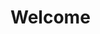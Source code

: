 <div class="right col"><link rel="stylesheet" href="https://use.fontawesome.com/releases/v5.11.2/css/all.css">
					<h1>Welcome</h1> 
					<p>
						<a href="https://www.linkedin.com/in/fatihcelen" title="I experience" class="panel-link"><i><span class="fab fa-linkedin fa-3x"></span></i></a>  
						<a href="https://twitter.com/fatihcelen" title="I share" class="panel-link"><i><span class="fab fa-twitter fa-3x"></span></i></a>
						<a href="https://github.com/fatihcelen" title="I develop" class="panel-link"><i><span class="fab fa-github fa-3x"></span></i></a>
						<a href="https://medium.com/@fatihcelen" title="I write" class="panel-link"><i><span class="fab fa-medium fa-3x"></span></i></a> 
						<a href="https://dev.to/fatihcelen" title="I dev" class="panel-link"><i><span class="fa fa-comments fa-3x"></span></i></a>  
  </p> 
</div>
